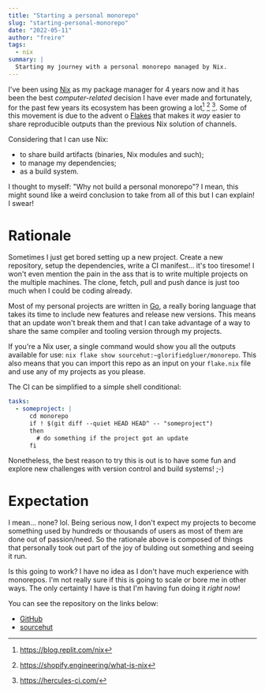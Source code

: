 ```yaml
---
title: "Starting a personal monorepo"
slug: "starting-personal-monorepo"
date: "2022-05-11"
author: "freire"
tags:
  - nix
summary: |
  Starting my journey with a personal monorepo managed by Nix.
---
```

I've been using [Nix][] as my package manager for 4 years now and it has been
the best _computer-related_ decision I have ever made and fortunately, for the
past few years its ecosystem has been growing a lot[^1] [^2] [^3]. Some of this
movement is due to the advent o [Flakes][] that makes it _way_ easier to share
reproducible outputs than the previous Nix solution of channels.

Considering that I can use Nix:

- to share build artifacts (binaries, Nix modules and such);
- to manage my dependencies;
- as a build system.

I thought to myself: "Why not build a personal monorepo"? I mean, this might
sound like a weird conclusion to take from all of this but I can explain! I
swear!

# Rationale

Sometimes I just get bored setting up a new project. Create a new repository,
setup the dependencies, write a CI manifest... it's too tiresome! I won't even
mention the pain in the ass that is to write multiple projects on the multiple
machines. The clone, fetch, pull and push dance is just too much when I could be
coding already.

Most of my personal projects are written in [Go](https://go.dev), a really
boring language that takes its time to include new features and release new
versions. This means that an update won't break them and that I can take
advantage of a way to share the same compiler and tooling version through
my projects.

If you're a Nix user, a single command would show you all the outputs available
for use: `nix flake show sourcehut:~glorifiedgluer/monorepo`. This also means
that you can import this repo as an input on your `flake.nix` file and use any
of my projects as you please.

The CI can be simplified to a simple shell conditional:

```yaml
tasks:
  - someproject: |
      cd monorepo
      if ! $(git diff --quiet HEAD HEAD^ -- "someproject")
      then
        # do something if the project got an update
      fi
```

Nonetheless, the best reason to try this is out is to have some fun and explore
new challenges with version control and build systems! ;-)

# Expectation

I mean... none? lol. Being serious now, I don't expect my projects to become
something used by hundreds or thousands of users as most of them are done out
of passion/need. So the rationale above is composed of things that personally
took out part of the joy of bulding out
something and seeing it run.

Is this going to work? I have no idea as I don't have much experience with
monorepos. I'm not really sure if this is going to scale or bore me in other
ways. The only certainty I have is that I'm having fun doing it _right now_!

You can see the repository on the links below:

- [GitHub](https://github.com/ratsclub/monorepo)
- [sourcehut](https://git.sr.ht/~glorifiedgluer/monorepo/)

[^1]: https://blog.replit.com/nix
[^2]: https://shopify.engineering/what-is-nix
[^3]: https://hercules-ci.com/

[flakes]: https://nixos.wiki/wiki/Flakes
[nix]: https://nixos.org
